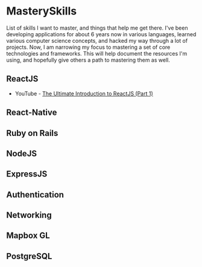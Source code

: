 # MasterySkills
List of skills I want to master, and things that help me get there.  I've been developing applications for about 6 years now in various languages, learned various computer science concepts, and hacked my way through a lot of projects.  Now, I am narrowing my focus to mastering a set of core technologies and frameworks.  This will help document the resources I'm using, and hopefully give others a path to mastering them as well.

## ReactJS

+ YouTube - [The Ultimate Introduction to ReactJS (Part 1)](https://www.youtube.com/watch?v=pTHCwUdGFkc)

## React-Native

## Ruby on Rails

## NodeJS

## ExpressJS

## Authentication

## Networking

## Mapbox GL

## PostgreSQL
